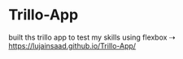 # Trillo-App
built ths trillo app to test my skills using flexbox 
⇢ https://lujainsaad.github.io/Trillo-App/
